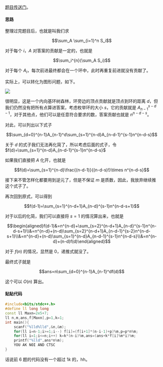 [题目传送门](https://atcoder.jp/contests/abc284/tasks/abc284_g)。

#### 思路

整理过完题目后，也就是叫我们求

$$\sum_A \sum_{i=1}^n S_i$$

对于每个 $i$，$A$ 对答案的贡献是一定的，也就是

$$\sum_i^{n}(\sum_A S_i)$$

对于每个 $A_i$，每次前进最终都会在一个环中，此时再重复前进就没有贡献了。

实际上，可以转化为图形问题，如下。

![](https://img.atcoder.jp/abc284/199e8fdd8dc9892d24830f1fd889ea9a.png)

很明显，这是一个内向基环树森林，环旁边的顶点贡献就是顶点到环的距离 $d$，但我们仍然没有把所有点算进答案，考虑枚举环的大小 $s$，它的贡献就是 $A_{n-1}^{s-d-1}$，对于其他点，他们可以是任意符合要求的数，答案贡献也就是 $n^{n-d-s}$。

对此，可以列出以下式子

$$\sum_{d=0}^{n-1}A_{n-1}^d\sum_{s=1}^{n-d}A_{n-d-1}^{s-1}n^{n-d-s}$$

关于 $d$ 的式子我们无法再化简了，所以考虑后面的式子，令 $f(d)=\sum_{s=1}^{n-d}A_{n-d-1}^{s-1}n^{n-d-s}$

如果我们直接把 $A$ 化开，也就是


$$f(d)=\sum_{s=1}^{n-d}\frac{(n-d-1)}{(n-d-s)!}\times n^{n-d-s}$$

接下来不管怎样化都要用到逆元了，但是不保证 $m$ 是质数，因此，我放弃继续推这个式子了。

再次回到原式，可以得到

$$f(d-1)=\sum_{s=1}^{n-d+1}A_{n-d}^{s-1}n^{n-d-s+1}$$

对于以后的化简，我们可以直接将 $s=1$ 的情况算出来，也就是

$$\begin{aligned}f(d-1)&=n^{n-d}+\sum_{s=2}^{n-d+1}A_{n-d}^{s-1}n^{n-d-s+1}\\&=n^{n-d}+(n-d)\sum_{s=2}^{n-d+1}A_{n-d-1}^{s-2}n^{n-d-s+1}\\&=n^{n-d}+(n-d)\sum_{s=1}^{n-d}A_{n-d-1}^{s-1}n^{n-d-s}\\&=n^{n-d}+(n-d)f(d)\end{aligned}$$

对于 $f(n)$ 的情况，显然是 $0$，递推式就没了。

最终式子就是

$$ans=n\sum_{d=0}^{n-1}A_{n-1}^df(d)$$

这个可以 $O(n)$ 算出。

#### 贴贴代码

```cpp
#include<bits/stdc++.h>
#define ll long long
const ll Maxn=2e5+7; 
ll n,m,ans,f[Maxn],p=1,k=1;
int main(){
    scanf("%lld%lld",&n,&m);
    for(ll i=n-1;i>=1;i--) f[i]=(f[i+1]*(n-i-1)+p)%m,p=p*n%m;
    for(ll i=1;i<=n;i++) k=k*(n-i)%m,ans=(ans+k*f[i]%m*i)%m;
    printf("%lld",ans*n%m);
    YOU AK NOI AND CTSC
}
```

话说前 $6$ 题的代码没有一个超过 $1k$ 的，hh。